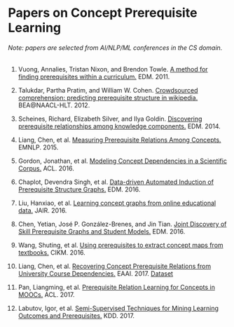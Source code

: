 # Papers on Concept Prerequisite Learning
###### Note: papers are selected from AI/NLP/ML conferences in the CS domain.

1. Vuong, Annalies, Tristan Nixon, and Brendon Towle. [A method for finding prerequisites within a curriculum.](http://educationaldatamining.org/EDM2011/wp-content/uploads/proc/edm2011_paper8_short_Vuong.pdf) EDM. 2011.

1. Talukdar, Partha Pratim, and William W. Cohen. [Crowdsourced comprehension: predicting prerequisite structure in wikipedia.](https://pdfs.semanticscholar.org/a535/57c7611e66d61054acf163a9d8d4ba161c51.pdf) BEA<span>@</span>NAACL-HLT. 2012.

1. Scheines, Richard, Elizabeth Silver, and Ilya Goldin. [Discovering prerequisite relationships among knowledge components.](http://www.contrib.andrew.cmu.edu/~esilver1/ScheinesSilverGoldin-EDM2014.pdf) EDM. 2014.

1. Liang, Chen, et al. [Measuring Prerequisite Relations Among Concepts.](http://www.personal.psu.edu/cul226/files/emnlp15_prerequisite.pdf) EMNLP. 2015.

1. Gordon, Jonathan, et al. [Modeling Concept Dependencies in a Scientific Corpus.](https://www.isi.edu/~linhong/Papers/ACL16.pdf) ACL. 2016.

1. Chaplot, Devendra Singh, et al. [Data-driven Automated Induction of Prerequisite Structure Graphs.](http://nyc.lti.cs.cmu.edu/yiming/Publications/chaplot-edm16.pdf) EDM. 2016.

1. Liu, Hanxiao, et al. [Learning concept graphs from online educational data.](http://www.jair.org/media/5002/live-5002-9271-jair.pdf) JAIR. 2016.

1. Chen, Yetian, José P. González-Brenes, and Jin Tian. [Joint Discovery of Skill Prerequisite Graphs and Student Models.](https://pdfs.semanticscholar.org/cd5f/3734b8ebe7d36e33a95749aee5381eb31fd7.pdf) EDM. 2016.

1. Wang, Shuting, et al. [Using prerequisites to extract concept maps from textbooks.](http://www.personal.psu.edu/cul226/files/cikm16_concept.pdf) CIKM. 2016.	

1. Liang, Chen, et al. [Recovering Concept Prerequisite Relations from University Course Dependencies.](http://www.personal.psu.edu/cul226/files/eaai2017_cpr-recover.pdf) EAAI. 2017. [Dataset](https://github.com/harrylclc/eaai17-cpr-recover)

1. Pan, Liangming, et al. [Prerequisite Relation Learning for Concepts in MOOCs.](http://www.aclweb.org/anthology/P17-1133) ACL. 2017.

1. Labutov, Igor, et al. [Semi-Supervised Techniques for Mining Learning Outcomes and Prerequisites.](https://dl.acm.org/citation.cfm?id=3098187) KDD. 2017.
